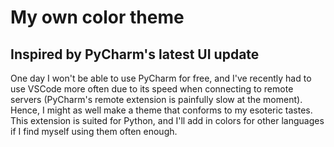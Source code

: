 # My own color theme 
## Inspired by PyCharm's latest UI update

One day I won't be able to use PyCharm for free, and I've recently had to use VSCode more often due to its speed when connecting to remote servers (PyCharm's remote extension is painfully slow at the moment). Hence, I might as well make a theme that conforms to my esoteric tastes. This extension is suited for Python, and I'll add in colors for other languages if I find myself using them often enough.